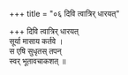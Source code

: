 +++
title = "०६ दिवि त्वात्रिर् धारयत्"

+++
दिवि त्वात्रिर् धारयत्  
सूर्या मासाय कर्तवे ।  
स एषि सुधृतस् तपन्  
स्वर् भूतावचाकशत् ॥